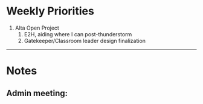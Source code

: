 # Weekly Priorities
1. Alta Open Project
    1. E2H, aiding where I can post-thunderstorm
    2. Gatekeeper/Classroom leader design finalization
---
# Notes

Admin meeting:
- 